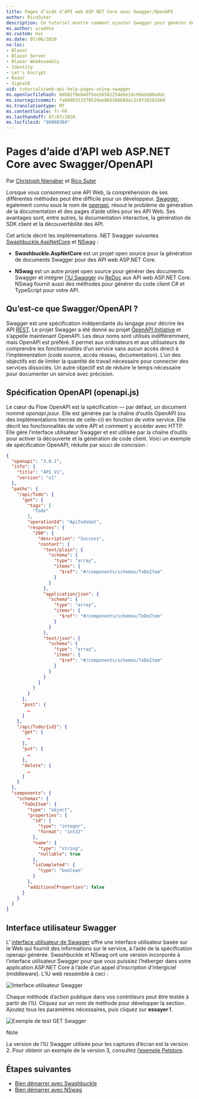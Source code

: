 ```yaml
---
title: Pages d’aide d’API web ASP.NET Core avec Swagger/OpenAPI
author: RicoSuter
description: Ce tutoriel montre comment ajouter Swagger pour générer des pages d’aide et de documentation pour une application d’API web.
ms.author: scaddie
ms.custom: mvc
ms.date: 07/06/2020
no-loc:
- Blazor
- Blazor Server
- Blazor WebAssembly
- Identity
- Let's Encrypt
- Razor
- SignalR
uid: tutorials/web-api-help-pages-using-swagger
ms.openlocfilehash: 66b8278e84df5ee56582254ebe2dc99ada98a9dc
ms.sourcegitcommit: fa89d6553378529ae86b388689ac2c6f38281bb9
ms.translationtype: MT
ms.contentlocale: fr-FR
ms.lasthandoff: 07/07/2020
ms.locfileid: "86060304"
---
```

# <a name="aspnet-core-web-api-help-pages-with-swagger--openapi"></a>Pages d’aide d’API web ASP.NET Core avec Swagger/OpenAPI

Par [Christoph Nienaber](https://twitter.com/zuckerthoben) et [Rico Suter](https://blog.rsuter.com/)

Lorsque vous consommez une API Web, la compréhension de ses différentes méthodes peut être difficile pour un développeur. [Swagger](https://swagger.io/), également connu sous le nom de [openapi](https://www.openapis.org/), résout le problème de génération de la documentation et des pages d’aide utiles pour les API Web. Ses avantages sont, entre autres, la documentation interactive, la génération de SDK client et la découvertibilité des API.

Cet article décrit les implémentations .NET Swagger suivantes [Swashbuckle.AspNetCore](https://github.com/domaindrivendev/Swashbuckle.AspNetCore) et [NSwag](https://github.com/RicoSuter/NSwag) :

* **Swashbuckle.AspNetCore** est un projet open source pour la génération de documents Swagger pour des API web ASP.NET Core.

* **NSwag** est un autre projet open source pour générer des documents Swagger et intégrer [l’IU Swagger](https://swagger.io/swagger-ui/) ou [ReDoc](https://github.com/Rebilly/ReDoc) aux API web ASP.NET Core. NSwag fournit aussi des méthodes pour générer du code client C# et TypeScript pour votre API.

## <a name="what-is-swagger--openapi"></a>Qu’est-ce que Swagger/OpenAPI ?

Swagger est une spécification indépendante du langage pour décrire les API [REST](https://en.wikipedia.org/wiki/Representational_state_transfer). Le projet Swagger a été donné au projet [OpenAPI Initiative](https://www.openapis.org/) et s’appelle maintenant OpenAPI. Les deux noms sont utilisés indifféremment, mais OpenAPI est préféré. Il permet aux ordinateurs et aux utilisateurs de comprendre les fonctionnalités d’un service sans aucun accès direct à l’implémentation (code source, accès réseau, documentation). L’un des objectifs est de limiter la quantité de travail nécessaire pour connecter des services dissociés. Un autre objectif est de réduire le temps nécessaire pour documenter un service avec précision.

## <a name="openapi-specification-openapijson"></a>Spécification OpenAPI (openapi.js)

Le cœur du Flow OpenAPI est la spécification &mdash; par défaut, un document nommé *openapi.jssur*. Elle est générée par la chaîne d’outils OpenAPI (ou des implémentations tierces de celle-ci) en fonction de votre service. Elle décrit les fonctionnalités de votre API et comment y accéder avec HTTP. Elle gère l’interface utilisateur Swagger et est utilisée par la chaîne d’outils pour activer la découverte et la génération de code client. Voici un exemple de spécification OpenAPI, réduite par souci de concision :

```json
{
  "openapi": "3.0.1",
  "info": {
    "title": "API V1",
    "version": "v1"
  },
  "paths": {
    "/api/Todo": {
      "get": {
        "tags": [
          "Todo"
        ],
        "operationId": "ApiTodoGet",
        "responses": {
          "200": {
            "description": "Success",
            "content": {
              "text/plain": {
                "schema": {
                  "type": "array",
                  "items": {
                    "$ref": "#/components/schemas/ToDoItem"
                  }
                }
              },
              "application/json": {
                "schema": {
                  "type": "array",
                  "items": {
                    "$ref": "#/components/schemas/ToDoItem"
                  }
                }
              },
              "text/json": {
                "schema": {
                  "type": "array",
                  "items": {
                    "$ref": "#/components/schemas/ToDoItem"
                  }
                }
              }
            }
          }
        }
      },
      "post": {
        …
      }
    },
    "/api/Todo/{id}": {
      "get": {
        …
      },
      "put": {
        …
      },
      "delete": {
        …
      }
    }
  },
  "components": {
    "schemas": {
      "ToDoItem": {
        "type": "object",
        "properties": {
          "id": {
            "type": "integer",
            "format": "int32"
          },
          "name": {
            "type": "string",
            "nullable": true
          },
          "isCompleted": {
            "type": "boolean"
          }
        },
        "additionalProperties": false
      }
    }
  }
}
```

## <a name="swagger-ui"></a>Interface utilisateur Swagger

L' [interface utilisateur de Swagger](https://swagger.io/swagger-ui/) offre une interface utilisateur basée sur le Web qui fournit des informations sur le service, à l’aide de la spécification openapi générée. Swashbuckle et NSwag ont une version incorporée à l’interface utilisateur Swagger pour que vous puissiez l’héberger dans votre application ASP.NET Core à l’aide d’un appel d’inscription d’intergiciel (middleware). L’IU web ressemble à ceci :

![Interface utilisateur Swagger](web-api-help-pages-using-swagger/_static/swagger-ui.png)

Chaque méthode d’action publique dans vos contrôleurs peut être testée à partir de l’IU. Cliquez sur un nom de méthode pour développer la section. Ajoutez tous les paramètres nécessaires, puis cliquez sur **essayer !**.

![Exemple de test GET Swagger](web-api-help-pages-using-swagger/_static/get-try-it-out.png)

> [!NOTE]
> La version de l’IU Swagger utilisée pour les captures d’écran est la version 2. Pour obtenir un exemple de la version 3, consultez [l’exemple Petstore](https://petstore.swagger.io/).

## <a name="next-steps"></a>Étapes suivantes

* [Bien démarrer avec Swashbuckle](xref:tutorials/get-started-with-swashbuckle)
* [Bien démarrer avec NSwag](xref:tutorials/get-started-with-nswag)
